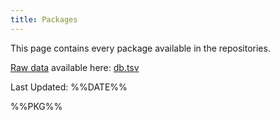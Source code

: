 ```yaml
---
title: Packages
---
```


This page contains every package available in the repositories.

[Raw data](https://en.wikipedia.org/wiki/Tab-separated_values) available here: [db.tsv](https://getkiss.org/packages/db.tsv)

Last Updated: %%DATE%%

<div style='overflow-x:auto'>%%PKG%%</div>
